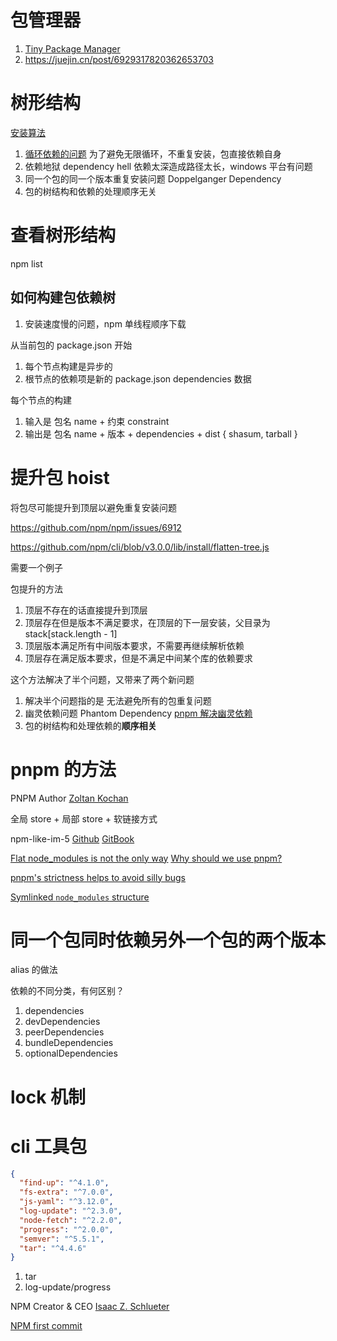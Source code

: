 # 包管理器

1. [Tiny Package Manager](https://github.com/g-plane/tiny-package-manager)
1. https://juejin.cn/post/6929317820362653703

# 树形结构

[安装算法](https://docs.npmjs.com/cli/v6/commands/npm-install/#algorithm)

1. [循环依赖的问题](https://docs.npmjs.com/cli/v6/commands/npm-install#limitations-of-npms-install-algorithm) 为了避免无限循环，不重复安装，包直接依赖自身
1. 依赖地狱 dependency hell 依赖太深造成路径太长，windows 平台有问题
1. 同一个包的同一个版本重复安装问题 Doppelganger Dependency
1. 包的树结构和依赖的处理顺序无关

# 查看树形结构

npm list

## 如何构建包依赖树

1. 安装速度慢的问题，npm 单线程顺序下载

从当前包的 package.json 开始

1. 每个节点构建是异步的
1. 根节点的依赖项是新的 package.json dependencies 数据

每个节点的构建

1. 输入是 包名 name + 约束 constraint
1. 输出是 包名 name + 版本 + dependencies + dist { shasum, tarball }

# 提升包 hoist

将包尽可能提升到顶层以避免重复安装问题

https://github.com/npm/npm/issues/6912

https://github.com/npm/cli/blob/v3.0.0/lib/install/flatten-tree.js

需要一个例子

包提升的方法

1. 顶层不存在的话直接提升到顶层
1. 顶层存在但是版本不满足要求，在顶层的下一层安装，父目录为 stack[stack.length - 1]
1. 顶层版本满足所有中间版本要求，不需要再继续解析依赖
1. 顶层存在满足版本要求，但是不满足中间某个库的依赖要求

这个方法解决了半个问题，又带来了两个新问题

1.  解决半个问题指的是 无法避免所有的包重复问题
1.  幽灵依赖问题 Phantom Dependency [pnpm 解决幽灵依赖](https://www.kochan.io/nodejs/pnpms-strictness-helps-to-avoid-silly-bugs.html)
1.  包的树结构和处理依赖的**顺序相关**

# pnpm 的方法

PNPM Author [Zoltan Kochan](https://www.kochan.io/)

全局 store + 局部 store + 软链接方式

npm-like-im-5 [Github](https://github.com/npm/npm-like-im-5) [GitBook](http://npm.github.io/npm-like-im-5/)

[Flat node_modules is not the only way](https://pnpm.io/blog/2020/05/27/flat-node-modules-is-not-the-only-way)
[Why should we use pnpm?](https://www.kochan.io/nodejs/why-should-we-use-pnpm.html)

[pnpm's strictness helps to avoid silly bugs](https://www.kochan.io/nodejs/pnpms-strictness-helps-to-avoid-silly-bugs.html)

[Symlinked `node_modules` structure](https://pnpm.io/symlinked-node-modules-structure)

# 同一个包同时依赖另外一个包的两个版本

alias 的做法

依赖的不同分类，有何区别？

1. dependencies
1. devDependencies
1. peerDependencies
1. bundleDependencies
1. optionalDependencies

# lock 机制

# cli 工具包

```json
{
  "find-up": "^4.1.0",
  "fs-extra": "^7.0.0",
  "js-yaml": "^3.12.0",
  "log-update": "^2.3.0",
  "node-fetch": "^2.2.0",
  "progress": "^2.0.0",
  "semver": "^5.5.1",
  "tar": "^4.4.6"
}
```

1. tar
1. log-update/progress

NPM Creator & CEO [Isaac Z. Schlueter](https://izs.me/)

[NPM first commit](https://github.com/npm/cli/commit/4626dfa73)
